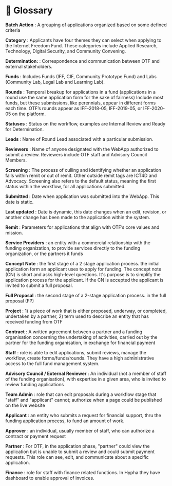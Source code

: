 # 📖 Glossary

**Batch Action**
:   A grouping of applications organized based on some defined criteria

**Category**
:   Applicants have four themes they can select when applying to the Internet Freedom Fund. These categories include Applied Research, Technology, Digital Security, and Community Convening.

**Determination:** 
:   Correspondence and communication between OTF and external stakeholders.

**Funds**
:   Includes Funds (IFF, CIF, Community Prototype Fund) and Labs (Community Lab, Legal Lab and Learning Lab).

**Rounds**
:   Temporal breakup for applications in a fund (applications in a round use the same application form for the sake of fairness) Include most funds, but these submissions, like perennials, appear in different forms each time. OTF’s rounds appear as IFF-2018-05, IFF-2019-05, or IFF-2020-05 on the platform.

**Statuses**
:   Status on the workflow, examples are Internal Review and Ready for Determination.

**Leads**
:   Name of Round Lead associated with a particular submission.

**Reviewers**
:   Name of anyone designated with the WebApp authorized to submit a review. Reviewers include OTF staff and Advisory Council Members.

**Screening**
:   The process of culling and identifying whether an application falls within remit or out of remit. Other outside remit tags are ICT4D and Advocacy. Screening also refers to the default status, meaning the first status within the workflow, for all applications submitted.

**Submitted**
:   Date when application was submitted into the WebApp. This date is static.

**Last updated**
:   Date is dynamic, this date changes when an edit, revision, or another change has been made to the application within the system.

**Remit**
:   Parameters for applications that align with OTF’s core values and mission.

**Service Providers**
:   an entity with a commercial relationship with the funding organization, to provide services directly to the funding organization, or the partners it funds

**Concept Note**
:   the first stage of a 2 stage application process. the initial application form an applicant uses to apply for funding. The concept note (CN) is short and asks high-level questions. It's purpose is to simplify the application process for the applicant. If the CN is accepted the applicant is invited to submit a full proposal.

**Full Proposal**
:   the second stage of a 2-stage application process. in the full proposal (FP)

**Project**
:   1) a piece of work that is either proposed, underway, or completed, undertaken by a partner, 2) term used to describe an entity that has received funding from OTF

**Contract**
:   A written agreement between a partner and a funding organisation concerning the undertaking of activities, carried out by the partner for the funding organisation, in exchange for financial payment

**Staff**
:   role is able to edit applications, submit reviews, manage the workflow, create forms/funds/rounds. They have a high administrative access to the full fund management system.

**Advisory Council / External Reviewer**
:   An individual (not a member of staff of the funding organisation), with expertise in a given area, who is invited to review funding applications

**Team Admin**
:   role that can edit proposals during a workflow stage that "staff" and "applicant" cannot; authorize when a page could be published on the live website

**Applicant**
:   an entity who submits a request for financial support, thru the funding application process, to fund an amount of work.

**Approver**
:   an individual, usually member of staff, who can authorize a contract or payment request

**Partner**
:   For OTF, in the application phase, "partner" could view the application but is unable to submit a review and could submit payment requests. This role can see, edit, and communicate about a specific application.

**Finance**
:   role for staff with finance related functions. In Hypha they have dashboard to enable approval of invoices.
